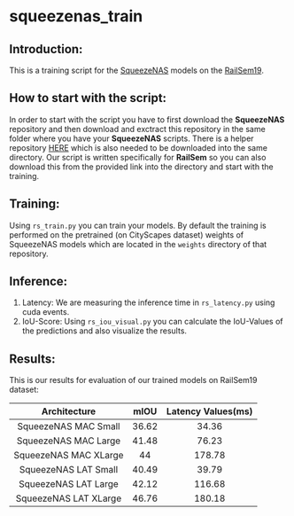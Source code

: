 # squeezenas_train

## Introduction:
This is a training script for the [SqueezeNAS](https://github.com/ashaw596/squeezenas) models
on the [RailSem19](https://wilddash.cc/railsem19).




## How to start with the script:
In order to start with the script you have to first download the **SqueezeNAS** repository and then download and exctract this repository in the same folder where you have your **SqueezeNAS** scripts. There is a helper repository [HERE](https://github.com/themozel/segmentation_models_pytorch.git) which is also needed to be downloaded into the same directory. Our script is written specifically for **RailSem** so you can also download this from the provided link into the directory and start with the training.


## Training:
Using `rs_train.py` you can train your models. By default the training is performed on the pretrained (on CityScapes dataset) weights of SqueezeNAS models which are located in the `weights` directory of that repository.

## Inference:
1. Latency: We are measuring the inference time in `rs_latency.py` using cuda events.
2. IoU-Score: Using `rs_iou_visual.py` you can calculate the IoU-Values of the predictions and also visualize the results.

## Results:
This is our results for evaluation of our trained models on RailSem19 dataset:

|     Architecture      |   mIOU   | Latency Values(ms) |
|    :-------------:    | :------: |  :-------------:   |
| SqueezeNAS MAC Small  |   36.62  |         34.36      |
| SqueezeNAS MAC Large  |   41.48  |         76.23      |
| SqueezeNAS MAC XLarge |   44     |         178.78     |
| SqueezeNAS LAT Small  |   40.49  |         39.79      |
| SqueezeNAS LAT Large  |   42.12  |         116.68     |
| SqueezeNAS LAT XLarge |   46.76  |         180.18     |

























